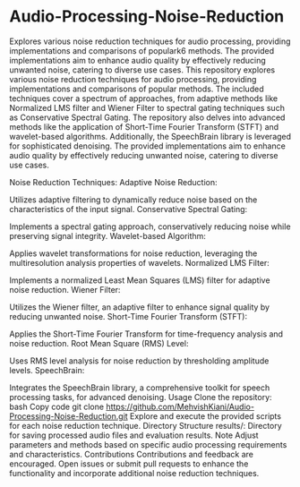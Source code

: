 # Audio-Processing-Noise-Reduction
Explores various noise reduction techniques for audio processing, providing implementations and comparisons of populark6 methods. The provided implementations aim to enhance audio quality by effectively reducing unwanted noise, catering to diverse use cases.
This repository explores various noise reduction techniques for audio processing, providing implementations and comparisons of popular methods. The included techniques cover a spectrum of approaches, from adaptive methods like Normalized LMS filter and Wiener Filter to spectral gating techniques such as Conservative Spectral Gating. The repository also delves into advanced methods like the application of Short-Time Fourier Transform (STFT) and wavelet-based algorithms. Additionally, the SpeechBrain library is leveraged for sophisticated denoising. The provided implementations aim to enhance audio quality by effectively reducing unwanted noise, catering to diverse use cases.

Noise Reduction Techniques:
Adaptive Noise Reduction:

Utilizes adaptive filtering to dynamically reduce noise based on the characteristics of the input signal.
Conservative Spectral Gating:

Implements a spectral gating approach, conservatively reducing noise while preserving signal integrity.
Wavelet-based Algorithm:

Applies wavelet transformations for noise reduction, leveraging the multiresolution analysis properties of wavelets.
Normalized LMS Filter:

Implements a normalized Least Mean Squares (LMS) filter for adaptive noise reduction.
Wiener Filter:

Utilizes the Wiener filter, an adaptive filter to enhance signal quality by reducing unwanted noise.
Short-Time Fourier Transform (STFT):

Applies the Short-Time Fourier Transform for time-frequency analysis and noise reduction.
Root Mean Square (RMS) Level:

Uses RMS level analysis for noise reduction by thresholding amplitude levels.
SpeechBrain:

Integrates the SpeechBrain library, a comprehensive toolkit for speech processing tasks, for advanced denoising.
Usage
Clone the repository:
bash
Copy code
git clone https://github.com/MehvishKiani/Audio-Processing-Noise-Reduction.git
Explore and execute the provided scripts for each noise reduction technique.
Directory Structure
results/: Directory for saving processed audio files and evaluation results.
Note
Adjust parameters and methods based on specific audio processing requirements and characteristics.
Contributions
Contributions and feedback are encouraged. Open issues or submit pull requests to enhance the functionality and incorporate additional noise reduction techniques.

